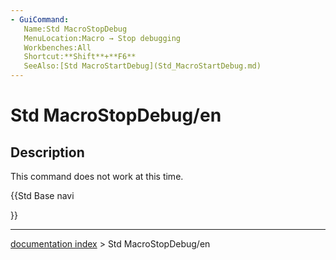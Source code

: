 ```yaml
---
- GuiCommand:
   Name:Std MacroStopDebug
   MenuLocation:Macro → Stop debugging
   Workbenches:All
   Shortcut:**Shift**+**F6**
   SeeAlso:[Std MacroStartDebug](Std_MacroStartDebug.md)
---
```


# Std MacroStopDebug/en

## Description

This command does not work at this time.





{{Std Base navi

}}

---
[documentation index](../README.md) > Std MacroStopDebug/en
